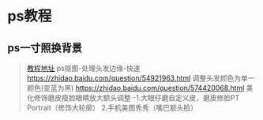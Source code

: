 # ps教程

## ps一寸照换背景
> [教程地址](http://note.youdao.com/noteshare?id=9d6bbef561bdceb9f20fe55653fc7f02&sub=WEB44fe5710dcb725c31e65e035d2f86912)
> ps抠图-处理头发边缘-快速 https://zhidao.baidu.com/question/54921963.html
调整头发颜色为单一颜色(变蓝为黑)  https://zhidao.baidu.com/question/574420068.html
美化修饰磨皮瘦脸眼睛放大额头调整 -1.大眼仔磨自定义皮，磨皮修脸PT Portrait（修饰大轮廓） 2.手机美图秀秀（嘴巴额头脸）
